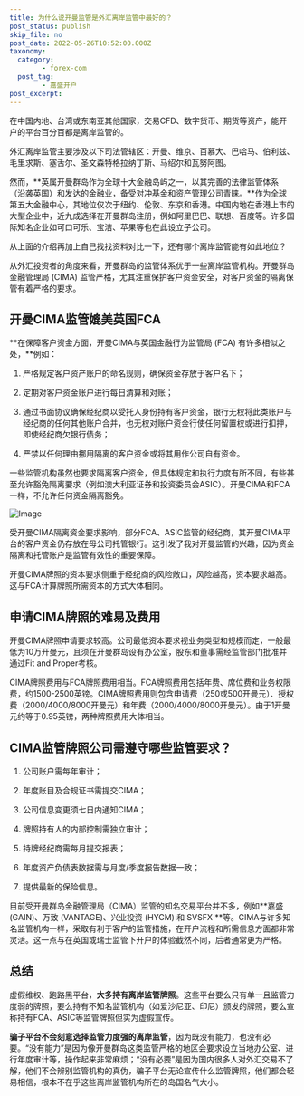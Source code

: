 ```yaml
---
title: 为什么说开曼监管是外汇离岸监管中最好的？
post_status: publish
skip_file: no
post_date: 2022-05-26T10:52:00.000Z
taxonomy:
  category:
        - forex-com
  post_tag:
        - 嘉盛开户
post_excerpt: 
---
```

在中国内地、台湾或东南亚其他国家，交易CFD、数字货币、期货等资产，能开户的平台百分百都是离岸监管的。

外汇离岸监管主要涉及以下司法管辖区：开曼、维京、百慕大、巴哈马、伯利兹、毛里求斯、塞舌尔、圣文森特格拉纳丁斯、马绍尔和瓦努阿图。

然而，**英属开曼群岛作为全球十大金融岛屿之一，以其完善的法律监管体系（沿袭英国）和发达的金融业，备受对冲基金和资产管理公司青睐。**作为全球第五大金融中心，其地位仅次于纽约、伦敦、东京和香港。中国内地在香港上市的大型企业中，近九成选择在开曼群岛注册，例如阿里巴巴、联想、百度等。许多国际知名企业如可口可乐、宝洁、苹果等也在此设立子公司。

从上面的介绍再加上自己找找资料对比一下，还有哪个离岸监管能有如此地位？

从外汇投资者的角度来看，开曼群岛的监管体系优于一些离岸监管机构。开曼群岛金融管理局 (CIMA) 监管严格，尤其注重保护客户资金安全，对客户资金的隔离保管有着严格的要求。

## 开曼CIMA监管媲美英国FCA

**在保障客户资金方面，开曼CIMA与英国金融行为监管局 (FCA) 有许多相似之处，**例如：

1. 严格规定客户资产账户的命名规则，确保资金存放于客户名下；

1. 定期对客户资金账户进行每日清算和对账；

1. 通过书面协议确保经纪商以受托人身份持有客户资金，银行无权将此类账户与经纪商的任何其他账户合并，也无权对账户资金行使任何留置权或进行扣押，即使经纪商欠银行债务；

1. 严禁以任何理由挪用隔离的客户资金或将其用作公司自有资金。

一些监管机构虽然也要求隔离客户资金，但具体规定和执行力度有所不同，有些甚至允许豁免隔离要求（例如澳大利亚证券和投资委员会ASIC）。开曼CIMA和FCA一样，不允许任何资金隔离豁免。

![Image](https://prod-files-secure.s3.us-west-2.amazonaws.com/39ed1227-6d7d-4570-be36-9ccd4a2c4241/bd849744-3fcb-4a37-8312-357962c8f065/image.png?X-Amz-Algorithm=AWS4-HMAC-SHA256&X-Amz-Content-Sha256=UNSIGNED-PAYLOAD&X-Amz-Credential=ASIAZI2LB4666FDHQL7V%2F20250808%2Fus-west-2%2Fs3%2Faws4_request&X-Amz-Date=20250808T161350Z&X-Amz-Expires=3600&X-Amz-Security-Token=IQoJb3JpZ2luX2VjEHAaCXVzLXdlc3QtMiJHMEUCIQC%2BIeU3IZvl98nRBQVBmjcv8YYfB4jfmGm8ULUXsZpzmgIgGLfV%2FSfl8u8Dy3NHLij4fDZR1%2F5bXW6M15fD3RqWZKwqiAQIqf%2F%2F%2F%2F%2F%2F%2F%2F%2F%2FARAAGgw2Mzc0MjMxODM4MDUiDEQPVFOX4xVhIWT%2FsSrcA473FbU%2Fd1zcftUthvSIzLzhSrsEL%2FXOv4s8eecQkgDkkJs%2BRMrPpcjH7vj2oVboqua3YXHN89AR6Q8jXifGzEn9qKx4TEklAVy0APwRHJ5pcmgUvq2DLBI%2BuYK3X%2FzxbTAtzj2gMNH34o7wuoQP7fiS9eCI%2F8DSxWYr6D4PoQFywvP%2BWpbjUC3NUtL7Qqst00HwaeUf0jxuDjov0h%2BuJ4UJSJBorqokxQ9%2BojJbSQGUWmcC5lEN37XkU6gnqJ49dATrZue%2BR58HTNtVM51HrDHyNnb6cGXjDwGY%2BS%2Bj6Pk61lYmbkDyRpHD9XP7O%2BhD6hyBnNoeHZRiwXq3jyQ5JIxXDgna4wUDugTgRA1%2FKZTjYxBd9%2Ffd7Uv0thzs8nK%2BoVhQNv4AbgqpA4Ip6%2B%2BX20WuE9lr7F7nUDGs%2F%2BaprzBl32RODI1d7bcVL3CWc4%2Fgku3%2FV9AYVLzbGThP8wIUnl8UvSkPucHDuwDMkApyrK%2B6bEdgzJ%2BATzcxBlbuYtGTy33ZbdFd8NZ5PfwDYdYm8Kp9AIJ8WdU5gVxQIMpdUuszdXCRWZor5EjTEtHENS8z%2F7LGkiVF%2B9kmKw%2F6RFrfqxIkimVKEVSdxubcbgKeFR1nOpsPuNl88Jhoejw8MMex2MQGOqUBBnDOzpcZbIbzw0r2w9O009F9rlYILTtS45i4SV2GGZzcqe9eGvV7jKCF16iX87l0Yzg5NRLILSQ0Tg%2FSME4apYEowDAh20qxh4AYbvUtXHHyI68kr3jyuXOUYyblWJ4A8U9%2BBit6SJA7gEQP3hvipyqqK2aWPwb7LoHNG7UZWe8ZYiyyNI7Oguuyq1maccB0VXpClPPUXjdp4Bz9Efv%2BcDE%2BAFGR&X-Amz-Signature=2f642cb2f60490802a2dc3f8095f0722aa0786d2336e0be685c2b96b3bf1b744&X-Amz-SignedHeaders=host&x-amz-checksum-mode=ENABLED&x-id=GetObject)

受开曼CIMA隔离资金要求影响，部分FCA、ASIC监管的经纪商，其开曼CIMA平台的客户资金仍存放在母公司托管银行。这引发了我对开曼监管的兴趣，因为资金隔离和托管账户是监管有效性的重要保障。

开曼CIMA牌照的资本要求侧重于经纪商的风险敞口，风险越高，资本要求越高。这与FCA计算牌照所需资本的方式大体相同。

## **申请CIMA牌照的难易及费用**

开曼CIMA牌照申请要求较高。公司最低资本要求视业务类型和规模而定，一般最低为10万开曼元，且须在开曼群岛设有办公室，股东和董事需经监管部门批准并通过Fit and Proper考核。

CIMA牌照费用与FCA牌照费用相当。FCA牌照费用包括年费、席位费和业务权限费，约1500-2500英镑。CIMA牌照费用则包含申请费（250或500开曼元）、授权费（2000/4000/8000开曼元）和年费（2000/4000/8000开曼元）。由于1开曼元约等于0.95英镑，两种牌照费用大体相当。

## CIMA监管牌照公司需遵守哪些监管要求？

1. 公司账户需每年审计；

1. 年度账目及合规证书需提交CIMA；

1. 公司信息变更须七日内通知CIMA；

1. 牌照持有人的内部控制需独立审计；

1. 持牌经纪商需每月提交报表；

1. 年度资产负债表数据需与月度/季度报告数据一致；

1. 提供最新的保险信息。

目前受开曼群岛金融管理局（CIMA）监管的知名交易平台并不多，例如**嘉盛 (GAIN)、万致 (VANTAGE)、兴业投资 (HYCM) 和 SVSFX **等。CIMA与许多知名监管机构一样，采取有利于客户的监管措施，在开户流程和所需信息方面都非常灵活。这一点与在英国或瑞士监管下开户的体验截然不同，后者通常更为严格。

## 总结

虚假维权、跑路黑平台，**大多持有离岸监管牌照**。这些平台要么只有单一且监管力度弱的牌照，要么持有不知名监管机构（如爱沙尼亚、印尼）颁发的牌照，要么宣称持有FCA、ASIC等监管牌照但实为虚假宣传。

**骗子平台不会刻意选择监管力度强的离岸监管**，因为既没有能力，也没有必要。“没有能力”是因为像开曼群岛这类监管严格的地区会要求设立当地办公室、进行年度审计等，操作起来非常麻烦；“没有必要”是因为国内很多人对外汇交易不了解，他们不会辨别监管机构的真伪，骗子平台无论宣传什么监管牌照，他们都会轻易相信，根本不在乎这些离岸监管机构所在的岛国名气大小。